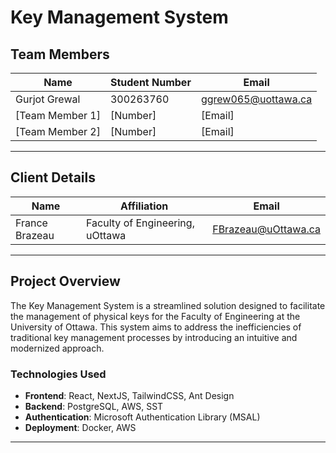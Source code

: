 # Key Management System

## Team Members

| Name                | Student Number | Email                |
|---------------------|----------------|----------------------|
| Gurjot Grewal         | 300263760  | ggrew065@uottawa.ca         |
| [Team Member 1]     | [Number]       | [Email]              |
| [Team Member 2]     | [Number]       | [Email]              |

---

## Client Details

| Name           | Affiliation                | Email                     |
|----------------|----------------------------|---------------------------|
| France Brazeau| Faculty of Engineering, uOttawa | FBrazeau@uOttawa.ca         |

---

## Project Overview

The Key Management System is a streamlined solution designed to facilitate the management of physical keys for the Faculty of Engineering at the University of Ottawa. This system aims to address the inefficiencies of traditional key management processes by introducing an intuitive and modernized approach.

### Technologies Used
- **Frontend**: React, NextJS, TailwindCSS, Ant Design
- **Backend**: PostgreSQL, AWS, SST
- **Authentication**: Microsoft Authentication Library (MSAL)
- **Deployment**: Docker, AWS

---
